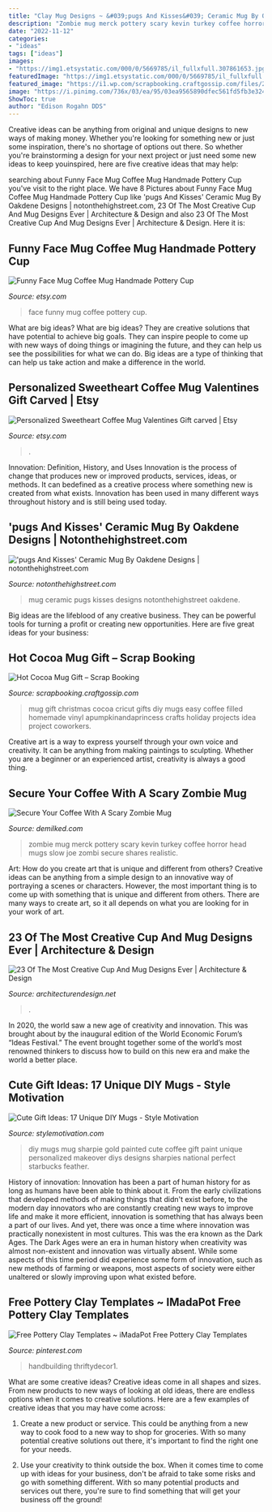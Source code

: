 ```yaml
---
title: "Clay Mug Designs ~ &#039;pugs And Kisses&#039; Ceramic Mug By Oakdene Designs"
description: "Zombie mug merck pottery scary kevin turkey coffee horror head mugs slow joe zombi secure shares realistic"
date: "2022-11-12"
categories:
- "ideas"
tags: ["ideas"]
images:
- "https://img1.etsystatic.com/000/0/5669785/il_fullxfull.307861653.jpg"
featuredImage: "https://img1.etsystatic.com/000/0/5669785/il_fullxfull.307861653.jpg"
featured_image: "https://i1.wp.com/scrapbooking.craftgossip.com/files/2017/11/DIY-Hot-Cocoa-Christmas-Mug-Gift.jpg?fit=600%2C959"
image: "https://i.pinimg.com/736x/03/ea/95/03ea9565890dfec561fd5fb3e32479d0.jpg"
ShowToc: true
author: "Edison Rogahn DDS"
---
```



Creative ideas can be anything from original and unique designs to new ways of making money. Whether you're looking for something new or just some inspiration, there's no shortage of options out there. So whether you're brainstorming a design for your next project or just need some new ideas to keep youinspired, here are five creative ideas that may help: 

	

		
searching about Funny Face Mug Coffee Mug Handmade Pottery Cup you've visit to the right place. We have 8 Pictures about Funny Face Mug Coffee Mug Handmade Pottery Cup like &#039;pugs And Kisses&#039; Ceramic Mug By Oakdene Designs | notonthehighstreet.com, 23 Of The Most Creative Cup And Mug Designs Ever | Architecture &amp; Design and also 23 Of The Most Creative Cup And Mug Designs Ever | Architecture &amp; Design. Here it is:
		
    
## Funny Face Mug Coffee Mug Handmade Pottery Cup

<img loading=lazy src="https://img1.etsystatic.com/000/0/5669785/il_fullxfull.307861653.jpg" onerror="this.onerror=null;this.src='https://tse4.mm.bing.net/th?id=OIP.bj6_LLWzOGyfVVl-9TmKygHaGY&amp;pid=15.1';" alt="Funny Face Mug Coffee Mug Handmade Pottery Cup">

_Source: etsy.com_

>face funny mug coffee pottery cup. 

	

What are big ideas?
What are big ideas? They are creative solutions that have potential to achieve big goals. They can inspire people to come up with new ways of doing things or imagining the future, and they can help us see the possibilities for what we can do. Big ideas are a type of thinking that can help us take action and make a difference in the world.

    
## Personalized Sweetheart Coffee Mug Valentines Gift Carved | Etsy

<img loading=lazy src="https://i.etsystatic.com/5277044/r/il/d2028d/882431169/il_794xN.882431169_nxkb.jpg" onerror="this.onerror=null;this.src='https://tse4.mm.bing.net/th?id=OIP.UR7rwNjFIaiJRx1wkmlrlAHaKa&amp;pid=15.1';" alt="Personalized Sweetheart Coffee Mug Valentines Gift carved | Etsy">

_Source: etsy.com_

>. 

	

Innovation: Definition, History, and Uses
Innovation is the process of change that produces new or improved products, services, ideas, or methods. It can bedefined as a creative process where something new is created from what exists. Innovation has been used in many different ways throughout history and is still being used today.

    
## &#039;pugs And Kisses&#039; Ceramic Mug By Oakdene Designs | Notonthehighstreet.com

<img loading=lazy src="https://cdn.notonthehighstreet.com/system/product_images/images/002/175/785/original_pugs-and-kisses-ceramic-mug.jpg" onerror="this.onerror=null;this.src='https://tse1.mm.bing.net/th?id=OIP.P7CSFzgLefRAjBTg-JshDgHaHa&amp;pid=15.1';" alt="&#039;pugs And Kisses&#039; Ceramic Mug By Oakdene Designs | notonthehighstreet.com">

_Source: notonthehighstreet.com_

>mug ceramic pugs kisses designs notonthehighstreet oakdene. 

	

Big ideas are the lifeblood of any creative business. They can be powerful tools for turning a profit or creating new opportunities. Here are five great ideas for your business:

    
## Hot Cocoa Mug Gift – Scrap Booking

<img loading=lazy src="https://i1.wp.com/scrapbooking.craftgossip.com/files/2017/11/DIY-Hot-Cocoa-Christmas-Mug-Gift.jpg?fit=600%2C959" onerror="this.onerror=null;this.src='https://tse3.mm.bing.net/th?id=OIP.KwWQo_sYeWnxGB1Z2oyUKwHaL1&amp;pid=15.1';" alt="Hot Cocoa Mug Gift – Scrap Booking">

_Source: scrapbooking.craftgossip.com_

>mug gift christmas cocoa cricut gifts diy mugs easy coffee filled homemade vinyl apumpkinandaprincess crafts holiday projects idea project coworkers. 

	

Creative art is a way to express yourself through your own voice and creativity. It can be anything from making paintings to sculpting. Whether you are a beginner or an experienced artist, creativity is always a good thing.

    
## Secure Your Coffee With A Scary Zombie Mug

<img loading=lazy src="http://www.demilked.com/magazine/wp-content/uploads/2016/01/horror-zombie-mug-pottery-slow-joe-kevin-turkey-merck-20.jpg" onerror="this.onerror=null;this.src='https://tse3.mm.bing.net/th?id=OIP.NV9blTztthtj-khKjd63uwHaIs&amp;pid=15.1';" alt="Secure Your Coffee With A Scary Zombie Mug">

_Source: demilked.com_

>zombie mug merck pottery scary kevin turkey coffee horror head mugs slow joe zombi secure shares realistic. 

	

Art: How do you create art that is unique and different from others?
Creative ideas can be anything from a simple design to an innovative way of portraying a scenes or characters. However, the most important thing is to come up with something that is unique and different from others. There are many ways to create art, so it all depends on what you are looking for in your work of art.

    
## 23 Of The Most Creative Cup And Mug Designs Ever | Architecture &amp; Design

<img loading=lazy src="https://cdn.architecturendesign.net/wp-content/uploads/2014/08/creative-cups-mugs-9.jpg" onerror="this.onerror=null;this.src='https://tse3.mm.bing.net/th?id=OIP.jf4TwYWsRCmCTONFoqNL2wHaHa&amp;pid=15.1';" alt="23 Of The Most Creative Cup And Mug Designs Ever | Architecture &amp; Design">

_Source: architecturendesign.net_

>. 

	

In 2020, the world saw a new age of creativity and innovation. This was brought about by the inaugural edition of the World Economic Forum’s “Ideas Festival.” The event brought together some of the world’s most renowned thinkers to discuss how to build on this new era and make the world a better place.

    
## Cute Gift Ideas: 17 Unique DIY Mugs - Style Motivation

<img loading=lazy src="http://www.stylemotivation.com/wp-content/uploads/2016/01/17-16-620x413.jpg" onerror="this.onerror=null;this.src='https://tse4.mm.bing.net/th?id=OIP.lEvcbeauRZV9q1BS_LonRAHaE7&amp;pid=15.1';" alt="Cute Gift Ideas: 17 Unique DIY Mugs - Style Motivation">

_Source: stylemotivation.com_

>diy mugs mug sharpie gold painted cute coffee gift paint unique personalized makeover diys designs sharpies national perfect starbucks feather. 

	

History of innovation:
Innovation has been a part of human history for as long as humans have been able to think about it. From the early civilizations that developed methods of making things that didn't exist before, to the modern day innovators who are constantly creating new ways to improve life and make it more efficient, innovation is something that has always been a part of our lives. And yet, there was once a time where innovation was practically nonexistent in most cultures. This was the era known as the Dark Ages.
The Dark Ages were an era in human history when creativity was almost non-existent and innovation was virtually absent. While some aspects of this time period did experience some form of innovation, such as new methods of farming or weapons, most aspects of society were either unaltered or slowly improving upon what existed before.

    
## Free Pottery Clay Templates ~ IMadaPot Free Pottery Clay Templates

<img loading=lazy src="https://i.pinimg.com/736x/03/ea/95/03ea9565890dfec561fd5fb3e32479d0.jpg" onerror="this.onerror=null;this.src='https://tse4.mm.bing.net/th?id=OIP.y0A3yM9FLk-OjrnrdWGxPQHaFJ&amp;pid=15.1';" alt="Free Pottery Clay Templates ~ iMadaPot Free Pottery Clay Templates">

_Source: pinterest.com_

>handbuilding thriftydecor1. 

	

What are some creative ideas?
Creative ideas come in all shapes and sizes. From new products to new ways of looking at old ideas, there are endless options when it comes to creative solutions. Here are a few examples of creative ideas that you may have come across: 
1. Create a new product or service. This could be anything from a new way to cook food to a new way to shop for groceries. With so many potential creative solutions out there, it's important to find the right one for your needs. 

2. Use your creativity to think outside the box. When it comes time to come up with ideas for your business, don't be afraid to take some risks and go with something different. With so many potential products and services out there, you're sure to find something that will get your business off the ground! 


